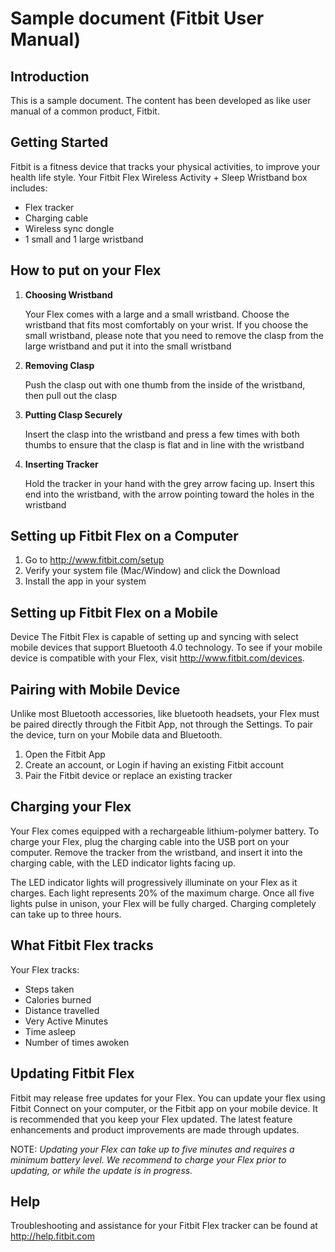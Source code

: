 # Sample document (Fitbit User Manual)
## Introduction
This is a sample document. The content has been developed as like user manual of a common product, Fitbit.
## Getting Started
Fitbit is a fitness device that tracks your physical activities, to improve your health life style. Your Fitbit Flex Wireless Activity + Sleep Wristband box includes:
- Flex tracker
- Charging cable
- Wireless sync dongle
- 1 small and 1 large wristband
## How to put on your Flex
1. **Choosing Wristband**
   
   Your Flex comes with a large and a small wristband. Choose the wristband that fits most comfortably on your wrist. If you choose the small wristband, please note that you need to remove the clasp from the large wristband and put it into the small wristband
2. **Removing Clasp**
   
   Push the clasp out with one thumb from the inside of the wristband, then pull out the clasp
3. **Putting Clasp Securely**
   
   Insert the clasp into the wristband and press a few times with both thumbs to ensure that the clasp is flat and in line with the wristband
4. **Inserting Tracker**
   
   Hold the tracker in your hand with the grey arrow facing up. Insert this end into the wristband, with the arrow pointing toward the holes in the wristband
## Setting up Fitbit Flex on a Computer
1. Go to http://www.fitbit.com/setup
2. Verify your system file (Mac/Window) and click the Download
3. Install the app in your system
## Setting up Fitbit Flex on a Mobile
Device
The Fitbit Flex is capable of setting up and syncing with select mobile devices that support Bluetooth 4.0 technology. To see if your mobile device is compatible with your Flex, visit http://www.fitbit.com/devices.
## Pairing with Mobile Device
Unlike most Bluetooth accessories, like bluetooth headsets, your Flex must be paired directly through the Fitbit App, not through the Settings. To pair the device, turn on your Mobile data and Bluetooth.
1. Open the Fitbit App
2. Create an account, or Login if having an existing Fitbit account
3. Pair the Fitbit device or replace an existing tracker
## Charging your Flex
Your Flex comes equipped with a rechargeable lithium-polymer battery. To charge your Flex, plug the charging cable into the USB port on your computer. Remove the tracker from the wristband, and insert it into the charging cable, with the LED indicator lights facing up.

The LED indicator lights will progressively illuminate on your Flex as it charges. Each light represents 20% of the maximum charge. Once all five lights pulse in unison, your Flex will be fully charged. Charging completely can take up to three hours.
## What Fitbit Flex tracks
Your Flex tracks:
- Steps taken
- Calories burned
- Distance travelled
- Very Active Minutes
- Time asleep
- Number of times awoken
## Updating Fitbit Flex

Fitbit may release free updates for your Flex. You can update your flex using Fitbit Connect on your computer, or the Fitbit app on your mobile device. It is recommended that you keep your Flex updated. The latest feature enhancements and product improvements are made through updates.

NOTE: *Updating your Flex can take up to five minutes and requires a minimum battery level. We recommend to charge your Flex prior to updating, or while the update is in progress.*
## Help
Troubleshooting and assistance for your Fitbit Flex tracker can be found at http://help.fitbit.com
